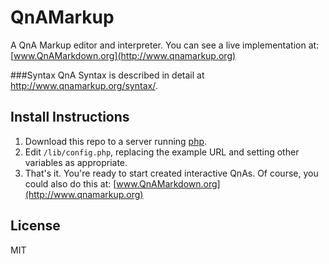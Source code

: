 QnAMarkup
=========
A QnA Markup editor and interpreter. You can see a live implementation at: [www.QnAMarkdown.org](http://www.qnamarkup.org) 

###Syntax
QnA Syntax is described in detail at http://www.qnamarkup.org/syntax/.

Install Instructions
-----
1. Download this repo to a server running [php](http://php.net/).
2. Edit `/lib/config.php`, replacing the example URL and setting other variables as appropriate.
3. That's it. You're ready to start created interactive QnAs. Of course, you could also do this at: [www.QnAMarkdown.org](http://www.qnamarkup.org)

License
----
MIT

